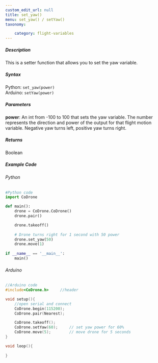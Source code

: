```yaml
---
custom_edit_url: null
title: set_yaw()
menu: set_yaw() / setYaw()
taxonomy:

	category: flight-variables
---
```


##### Description

This is a setter function that allows you to set the yaw variable.

##### Syntax
Python: ```set_yaw(power)```<br />
Arduino: ```setYaw(power)```

##### Parameters

**power**: An int from -100 to 100 that sets the yaw variable.  The number represents the direction and power of the output for that flight motion variable. Negative yaw turns left, positive yaw turns right.

##### Returns

Boolean

##### Example Code
###### Python
```python
#Python code
import CoDrone

def main():
	drone = CoDrone.CoDrone()
	drone.pair()

	drone.takeoff()
	
	# Drone turns right for 1 second with 50 power
	drone.set_yaw(50)
	drone.move(1)
	
if __name__ == '__main__':
	main()

```
###### Arduino
```c
//Arduino code
#include<CoDrone.h>		//header

void setup(){
	//open serial and connect
	CoDrone.begin(115200);
	CoDrone.pair(Nearest);

	CoDrone.takeoff();
	CoDrone.setYaw(60);		// set yaw power for 60%
	CoDrone.move(5);		// move drone for 5 seconds
}

void loop(){
	
}
	
```